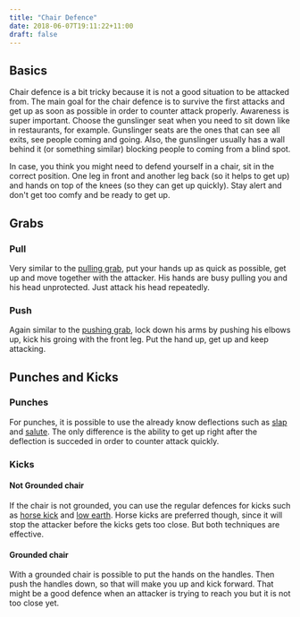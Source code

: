 ```yaml
---
title: "Chair Defence"
date: 2018-06-07T19:11:22+11:00
draft: false
---
```


## Basics

Chair defence is a bit tricky because it is not a good situation to be attacked from. The main goal for the chair defence is to survive the first attacks and get up as soon as possible in order to counter attack properly. Awareness is super important. Choose the gunslinger seat when you need to sit down like in restaurants, for example. Gunslinger seats are the ones that can see all exits, see people coming and going. Also, the gunslinger usually has a wall behind it (or something similar) blocking people to coming from a blind spot.

In case, you think you might need to defend yourself in a chair, sit in the correct position. One leg in front and another leg back (so it helps to get up) and hands on top of the knees (so they can get up quickly). Stay alert and don't get too comfy and be ready to get up.

## Grabs

### Pull

Very similar to the [pulling grab](../../grabs/shirt/#pull), put your hands up as quick as possible, get up and move together with the attacker. His hands are busy pulling you and his head unprotected. Just attack his head repeatedly.


### Push

Again similar to the [pushing grab](../../grabs/shirt/#push), lock down his arms by pushing his elbows up, kick his groing with the front leg. Put the hand up, get up and keep attacking.


## Punches and Kicks

### Punches

For punches, it is possible to use the already know deflections such as [slap](../../deflections/slap) and [salute](../../deflections/salute). The only difference is the ability to get up right after the deflection is succeded in order to counter attack quickly.

### Kicks


#### Not Grounded chair

If the chair is not grounded, you can use the regular defences for kicks such as [horse kick](../../deflections/horse_against_straight_kicks) and [low earth](../../deflections/low_earth). Horse kicks are preferred though, since it will stop the attacker before the kicks gets too close. But both techniques are effective.

#### Grounded chair

With a grounded chair is possible to put the hands on the handles. Then push the handles down, so that will make you up and kick forward. That might be a good defence when an attacker is trying to reach you but it is not too close yet. 
